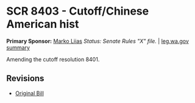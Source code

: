 # SCR 8403 - Cutoff/Chinese American hist
**Primary Sponsor:** [Marko Liias](/person/leg/marko.liias.md)
*Status: Senate Rules "X" file.* | [leg.wa.gov summary](https://app.leg.wa.gov/billsummary?BillNumber=8403&Year=2021)

Amending the cutoff resolution 8401.

## Revisions
* [Original Bill](1/)
